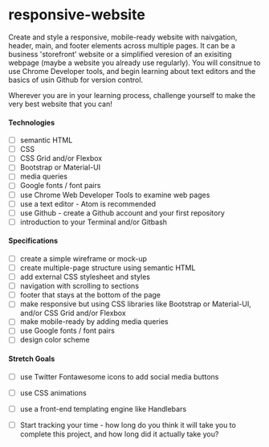 # responsive-website
Create and style a responsive, mobile-ready website with naivgation, header, main, and footer elements across multiple pages. It can be a business 'storefront' website or a simplified veresion of an exisiting webpage (maybe a website you already use regularly). You will consitnue to use Chrome Developer tools, and begin learning about text editors and the basics of usin Github for version control.

Wherever you are in your learning process, challenge yourself to make the very best website that you can! 

#### Technologies
- [ ] semantic HTML 
- [ ] CSS  
- [ ] CSS Grid and/or Flexbox
- [ ] Bootstrap or Material-UI
- [ ] media queries  
- [ ] Google fonts / font pairs    
- [ ] use Chrome Web Developer Tools to examine web pages
- [ ] use a text editor - Atom is recommended
- [ ] use Github - create a Github account and your first repository
- [ ] introduction to your Terminal and/or Gitbash

#### Specifications
- [ ] create a simple wireframe or mock-up 
- [ ] create multiple-page structure using semantic HTML  
- [ ] add external CSS stylesheet and styles
- [ ] navigation with scrolling to sections  
- [ ] footer that stays at the bottom of the page
- [ ] make responsive but using CSS libraries like Bootstrap or Material-UI, and/or CSS Grid and/or Flexbox
- [ ] make mobile-ready by adding media queries 
- [ ] use Google fonts / font pairs     
- [ ] design color scheme 

#### Stretch Goals
- [ ] use Twitter Fontawesome icons to add social media buttons
- [ ] use CSS animations
- [ ] use a front-end templating engine like Handlebars
- [ ]  Start tracking your time - how long do you think it will take you to complete this project, and how long did it actually take you?


